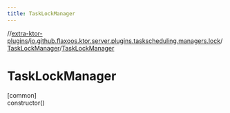 ```yaml
---
title: TaskLockManager
---
```


//[extra-ktor-plugins](../../../index.md)/[io.github.flaxoos.ktor.server.plugins.taskscheduling.managers.lock](../index.md)/[TaskLockManager](index.md)/[TaskLockManager](-task-lock-manager.md)

# TaskLockManager

[common]\
constructor()




